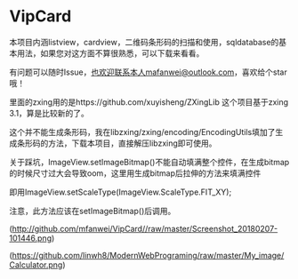 # VipCard

本项目内涵listview，cardview，二维码条形码的扫描和使用，sqldatabase的基本用法，如果您对这方面不算很熟悉，可以下载来看看。

有问题可以随时Issue，也欢迎联系本人mafanwei@outlook.com，喜欢给个star哦！

里面的zxing用的是https://github.com/xuyisheng/ZXingLib 这个项目基于zxing 3.1，算是比较新的了。

这个并不能生成条形码，我在libzxing/zxing/encoding/EncodingUtils填加了生成条形码的方法，下载本项目，直接解压libzxing即可使用。

关于踩坑，ImageView.setImageBitmap()不能自动填满整个控件，在生成bitmap的时候尺寸过大会导致oom，这里用生成bitmap后拉伸的方法来填满控件

即用ImageView.setScaleType(ImageView.ScaleType.FIT_XY);

注意，此方法应该在setImageBitmap()后调用。

(http://github.com/mfanwei/VipCard//raw/master/Screenshot_20180207-101446.png)

(https://github.com/linwh8/ModernWebPrograming/raw/master/My_image/Calculator.png)



